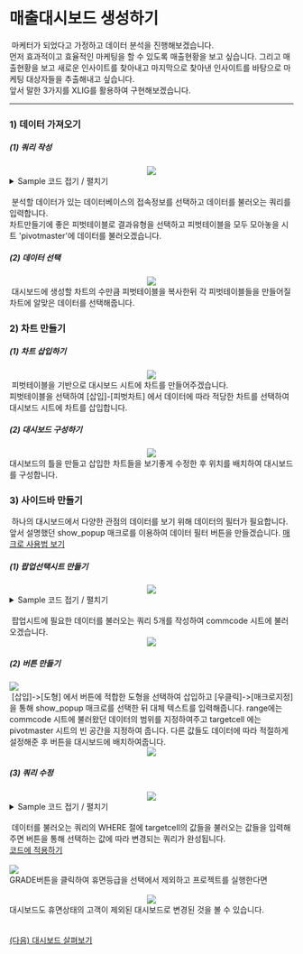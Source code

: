 
# 매출대시보드 생성하기


&nbsp;마케터가 되었다고 가정하고 데이터 분석을 진행해보겠습니다.<br>
먼저 효과적이고 효율적인 마케팅을 할 수 있도록 매출현황을 보고 싶습니다. 그리고 매출현황을 보고 새로운 인사이트를 찾아내고 마지막으로 찾아낸 인사이트를 바탕으로 마케팅 대상자들을 추출해내고 싶습니다.<br>
앞서 말한 3가지를 XLIG를 활용하여 구현해보겠습니다.

---

<h3>1) 데이터 가져오기</h3>
<h5>(1) 쿼리 작성</h5>
<div align=center>
<img src="https://user-images.githubusercontent.com/57983744/204941620-8bcccaea-509f-43cc-b8f4-b259e72b4557.png"></div>
<details>
<summary> Sample 코드 접기 / 펼치기 </summary>

```

select * from sample
```

</details><br>
&nbsp;분석할 데이터가 있는 데이터베이스의 접속정보를 선택하고 데이터를 불러오는 쿼리를 입력합니다.<br>
차트만들기에 좋은 피벗테이블로 결과유형을 선택하고 피벗테이블을 모두 모아놓을 시트 'pivotmaster'에 데이터를 불러오겠습니다.
<h5>(2) 데이터 선택</h5>
<div align=center>
<img src="https://user-images.githubusercontent.com/57983744/204941686-27ab1ac4-aa86-4331-a0c8-681159d30bb1.png"></div>
&nbsp;대시보드에 생성할 차트의 수만큼 피벗테이블을 복사한뒤 각 피벗테이블들을 만들어질 차트에 알맞은 데이터를 선택해줍니다.
<h3>2) 차트 만들기</h3>
<h5>(1) 차트 삽입하기</h5>
<div align=center>
<img src="https://user-images.githubusercontent.com/57983744/204941728-83f07072-4700-47ad-b325-e50e1ebd2709.png"></div>
&nbsp;피벗테이블을 기반으로 대시보드 시트에 차트를 만들어주겠습니다.<br>
피벗테이블을 선택하여 [삽입]-[피벗차트] 에서 데이터에 따라 적당한 차트를 선택하여 대시보드 시트에 차트를 삽입합니다.
<h5>(2) 대시보드 구성하기</h5>
<div align=center>
<img src="https://user-images.githubusercontent.com/57983744/204941730-4e28feb4-38cb-4562-9c50-6f0b5e2d5db9.png"></div>
대시보드의 틀을 만들고 삽입한 차트들을 보기좋게 수정한 후 위치를 배치하여 대시보드를 구성합니다.
<h3>3) 사이드바 만들기</h3>
&nbsp;하나의 대시보드에서 다양한 관점의 데이터를 보기 위해 데이터의 필터가 필요합니다.<br>앞서 설명했던 show_popup 매크로를 이용하여 데이터 필터 버튼을 만들겠습니다.
<a href="/XLIG/2.사용자매뉴얼/2.매크로 기능/1.SHOW_POPUP/">매크로 사용법 보기</a>
<h5>(1) 팝업선택시트 만들기</h5>
<div align=center>
<img src="https://user-images.githubusercontent.com/57983744/203703963-58d46055-8905-4d26-a43f-53b617dfdb88.png"></div>
<details>
<summary> Sample 코드 접기 / 펼치기 </summary>

```

YYYYMM - select SALE_DT from sample group by SALE_DT
ITEM   - select ITEM from sample group by ITEM
GENDER - select GENDER from sample group by GENDER
AGE    - select AGE from sample group by AGE
GRADE  - select GRADE from sample group by GRADE

```

</details><br>
&nbsp;팝업시트에 필요한 데이터를 불러오는 쿼리 5개를 작성하여 commcode 시트에 불러오겠습니다.<br>
<div align=center>
<img src="https://user-images.githubusercontent.com/57983744/203704399-854ff033-6d53-421f-8361-b698b0e4a3a0.png"></div>
<h5>(2) 버튼 만들기</h5>
<img src="https://user-images.githubusercontent.com/57983744/203706855-610d244a-0a84-4d7d-9a24-ace64c0089ee.png"><br>
&nbsp;[삽입]->[도형] 에서 버튼에 적합한 도형을 선택하여 삽입하고 [우클릭]->[매크로지정] 을 통해 show_popup 매크로를 선택한 뒤 대체 텍스트를 입력해줍니다.
range에는 commcode 시트에 불러왔던 데이터의 범위를 지정하여주고 targetcell 에는 pivotmaster 시트의 빈 공간을 지정하여 줍니다. 다른 값들도 데이터에 따라 적절하게 설정해준 후 버튼을 대시보드에 배치하여줍니다.
<div align=center>
<img src="https://user-images.githubusercontent.com/57983744/204941734-ef49a6a7-426e-4b51-a36e-b742b15071e6.png"></div>
<h5>(3) 쿼리 수정</h5>
<div align=center>
<img src="https://user-images.githubusercontent.com/57983744/204941735-90c14eef-0e40-4f5d-9ee6-b406cd6da0ba.png"></div>
<details>
<summary> Sample 코드 접기 / 펼치기 </summary>

```

select * from sample
where 1=1
[and GENDER in ($$pivotmaster!B1$$)]
[and AGE in ($$pivotmaster!C1$$)]
[and GRADE in ($$pivotmaster!D1$$)]
[and ITEM in ($$pivotmaster!E1$$)]
[and SALE_DT in ($$pivotmaster!F1$$)]

```

</details><br>
&nbsp;데이터를 불러오는 쿼리의 WHERE 절에 targetcell의 값들을 불러오는 값들을 입력해주면 버튼을 통해 선택하는 값에 따라 변경되는 쿼리가 완성됩니다.<br>
<a href="/XLIG/2.사용자매뉴얼/2.매크로 기능/4.매크로 활용/">코드에 적용하기</a><br><br>
<img src="https://user-images.githubusercontent.com/57983744/203720623-8734d125-ff07-4541-b5f9-3ecea08d6f1a.png"><br>
GRADE버튼을 클릭하여 휴면등급을 선택에서 제외하고 프로젝트를 실행한다면<br><br>
<div align=center>
<img src="https://user-images.githubusercontent.com/57983744/204941739-fbb4b7d9-ead8-4f29-a07d-7790d113a1fe.png"></div>
대시보드도 휴면상태의 고객이 제외된 대시보드로 변경된 것을 볼 수 있습니다.
<br><br><br>
<a href="/XLIG/2.사용자매뉴얼/3.데이터 분석 해보기/2.대시보드 살펴보기/">(다음) 대시보드 살펴보기</a>